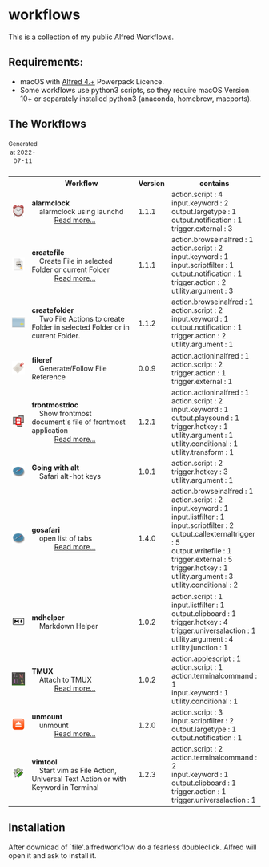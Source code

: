 # workflows
This is a collection of my public Alfred Workflows.

## Requirements: 
 - macOS with [Alfred 4.+](https://www.alfredapp.com) Powerpack Licence.
 - Some workflows use python3 scripts, so they require macOS Version 10+ or separately installed python3 (anaconda, homebrew, macports).  

## The Workflows
<table><caption><small>Generated at 2022-07-11</small></caption><table><tr><th><th>Workflow<th>Version<th>contains
<tr>
<td><img src="./doc/alarmclock.png" width="128">
<td><strong>alarmclock</strong><br>&nbsp;&nbsp;&nbsp;&nbsp;alarmclock using launchd<br>&nbsp;&nbsp;&nbsp;&nbsp;&nbsp;&nbsp;&nbsp;&nbsp;&nbsp;&nbsp;&nbsp;&nbsp;<a href="doc/alarmclock.md">Read more...</a>
<td>1.1.1
<td>action.script : 4<br>input.keyword : 2<br>output.largetype : 1<br>output.notification : 1<br>trigger.external : 3
<tr>
<td><img src="./doc/createfile.png" width="128">
<td><strong>createfile</strong><br>&nbsp;&nbsp;&nbsp;&nbsp;Create File in selected Folder or current Folder<br>&nbsp;&nbsp;&nbsp;&nbsp;&nbsp;&nbsp;&nbsp;&nbsp;&nbsp;&nbsp;&nbsp;&nbsp;<a href="doc/createfile.md">Read more...</a>
<td>1.1.1
<td>action.browseinalfred : 1<br>action.script : 2<br>input.keyword : 1<br>input.scriptfilter : 1<br>output.notification : 1<br>trigger.action : 2<br>utility.argument : 3
<tr>
<td><img src="./doc/createfolder.png" width="128">
<td><strong>createfolder</strong><br>&nbsp;&nbsp;&nbsp;&nbsp;Two File Actions to create Folder in selected Folder or in current Folder.
<td>1.1.2
<td>action.browseinalfred : 1<br>action.script : 2<br>input.keyword : 1<br>output.notification : 1<br>trigger.action : 2<br>utility.argument : 1
<tr>
<td><img src="./doc/fileref.png" width="128">
<td><strong>fileref</strong><br>&nbsp;&nbsp;&nbsp;&nbsp;Generate/Follow File Reference
<td>0.0.9
<td>action.actioninalfred : 1<br>action.script : 2<br>trigger.action : 1<br>trigger.external : 1
<tr>
<td><img src="./doc/frontmostdoc.png" width="128">
<td><strong>frontmostdoc</strong><br>&nbsp;&nbsp;&nbsp;&nbsp;Show frontmost document's file of frontmost application<br>&nbsp;&nbsp;&nbsp;&nbsp;&nbsp;&nbsp;&nbsp;&nbsp;&nbsp;&nbsp;&nbsp;&nbsp;<a href="doc/frontmostdoc.md">Read more...</a>
<td>1.2.1
<td>action.actioninalfred : 1<br>action.script : 2<br>input.keyword : 1<br>output.playsound : 1<br>trigger.hotkey : 1<br>utility.argument : 1<br>utility.conditional : 1<br>utility.transform : 1
<tr>
<td><img src="./doc/Going with alt.png" width="128">
<td><strong>Going with alt</strong><br>&nbsp;&nbsp;&nbsp;&nbsp;Safari alt-hot keys
<td>1.0.1
<td>action.script : 2<br>trigger.hotkey : 3<br>utility.argument : 1
<tr>
<td><img src="./doc/gosafari.png" width="128">
<td><strong>gosafari</strong><br>&nbsp;&nbsp;&nbsp;&nbsp;open list of tabs<br>&nbsp;&nbsp;&nbsp;&nbsp;&nbsp;&nbsp;&nbsp;&nbsp;&nbsp;&nbsp;&nbsp;&nbsp;<a href="doc/gosafari.md">Read more...</a>
<td>1.4.0
<td>action.browseinalfred : 1<br>action.script : 2<br>input.keyword : 1<br>input.listfilter : 1<br>input.scriptfilter : 2<br>output.callexternaltrigger : 5<br>output.writefile : 1<br>trigger.external : 5<br>trigger.hotkey : 1<br>utility.argument : 3<br>utility.conditional : 2
<tr>
<td><img src="./doc/mdhelper.png" width="128">
<td><strong>mdhelper</strong><br>&nbsp;&nbsp;&nbsp;&nbsp;Markdown Helper
<td>1.0.2
<td>action.script : 1<br>input.listfilter : 1<br>output.clipboard : 1<br>trigger.hotkey : 4<br>trigger.universalaction : 1<br>utility.argument : 4<br>utility.junction : 1
<tr>
<td><img src="./doc/TMUX.png" width="128">
<td><strong>TMUX</strong><br>&nbsp;&nbsp;&nbsp;&nbsp;Attach to TMUX<br>&nbsp;&nbsp;&nbsp;&nbsp;&nbsp;&nbsp;&nbsp;&nbsp;&nbsp;&nbsp;&nbsp;&nbsp;<a href="doc/TMUX.md">Read more...</a>
<td>1.0.2
<td>action.applescript : 1<br>action.script : 1<br>action.terminalcommand : 1<br>input.keyword : 1<br>utility.conditional : 1
<tr>
<td><img src="./doc/unmount.png" width="128">
<td><strong>unmount</strong><br>&nbsp;&nbsp;&nbsp;&nbsp;unmount<br>&nbsp;&nbsp;&nbsp;&nbsp;&nbsp;&nbsp;&nbsp;&nbsp;&nbsp;&nbsp;&nbsp;&nbsp;<a href="doc/unmount.md">Read more...</a>
<td>1.2.0
<td>action.script : 3<br>input.scriptfilter : 2<br>output.largetype : 1<br>output.notification : 1
<tr>
<td><img src="./doc/vimtool.png" width="128">
<td><strong>vimtool</strong><br>&nbsp;&nbsp;&nbsp;&nbsp;Start vim as File Action, Universal Text Action or with Keyword in Terminal
<td>1.2.3
<td>action.script : 2<br>action.terminalcommand : 2<br>input.keyword : 1<br>output.clipboard : 1<br>trigger.action : 1<br>trigger.universalaction : 1</table>


## Installation

After download of `file'.alfredworkflow do a fearless doubleclick. Alfred will open it and ask to install it.

